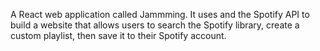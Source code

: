 A React web application called Jammming. It uses and the Spotify API to build a website that allows users to search the Spotify library, create a custom playlist, then save it to their Spotify account.